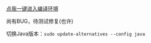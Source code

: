 [点我一键进入编译环境](https://gitpod.io/#https://github.com/MuirProject/Java_Builder)

尚有BUG，待测试修复(也许)

切换Java版本：`sudo update-alternatives --config java`